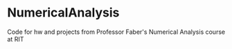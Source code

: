 NumericalAnalysis
=================

Code for hw and projects from Professor Faber's Numerical Analysis course at RIT


